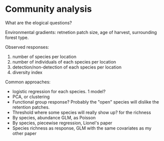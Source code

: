 # Community analysis

What are the elogical questions?

Environmental gradients: retnetion patch size, age of harvest, surrounding forest type.

Observed responses: 
1. number of species per location
2. number of individuals of each species per location
3. detection/non-detection of each species per location
4. diversity index

Common approaches:
- logistic regression for each species. 1 model?
- PCA, or clustering
- Functional group response? Probably the "open" species will dislike the retention patches.
- Threshold where some species will really show up? for the richness
- By species, abundance GLM, as Poisson
- By species, piecewise regression, Lionel's paper
- Species richness as response, GLM with the same covariates as my other paper



